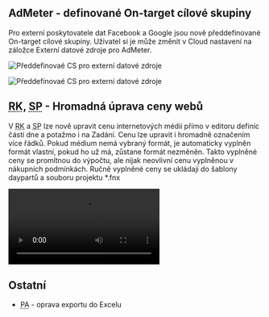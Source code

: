 ﻿---
categories: [fenix]
layout: fenix
---
## AdMeter - definované On-target cílové skupiny
Pro externí poskytovatele dat Facebook a Google jsou nově předdefinované On-target cílové skupiny. Uživatel si je může změnit v Cloud nastavení na záložce Externí datové zdroje pro AdMeter.

![Předdefinovaé CS pro externí datové zdroje]({{site.url}}/data/preddefinovanecs1.png "Předdefinovaé CS pro externí datové zdroje")

![Předdefinovaé CS pro externí datové zdroje]({{site.url}}/data/preddefinovanecs2.png "Předdefinovaé CS pro externí datové zdroje")

## <abbr title="Reachové křivky">RK</abbr>, <abbr title="Strategický plán">SP</abbr> - Hromadná úprava ceny webů
V <abbr title="Reachové křivky">RK</abbr> a <abbr title="Strategický plán">SP</abbr> lze nově upravit cenu internetových médií přímo v editoru definic částí dne a potažmo i na Zadání. Cenu lze upravit i hromadně označením více řádků. 
Pokud médium nemá vybraný formát, je automaticky vyplněn formát vlastní, pokud ho už má, zůstane formát nezměněn. Takto vyplněné ceny se promítnou do výpočtu, ale nijak neovlivní cenu vyplněnou v nákupních podmínkách.
Ručně vyplněné ceny se ukládají do šablony daypartů a souboru projektu *.fnx

<video src="{{site.url}}/data/hromadnaupravaceny.mp4" type="video/mp4" controls></video>

## Ostatní
<ul>
	<li><abbr title="Postanalýzy">PA</abbr> - oprava exportu do Excelu</li>
</ul>
